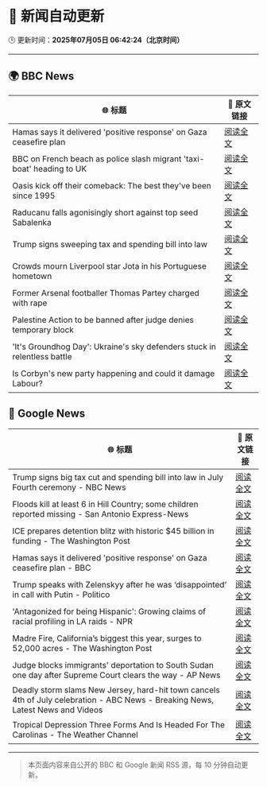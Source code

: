 # 🧠 新闻自动更新

🕒 更新时间：**2025年07月05日 06:42:24（北京时间）**

---

## 🌍 BBC News

| 🌐 标题 | 🔗 原文链接 |
|--------|-------------|
| Hamas says it delivered 'positive response' on Gaza ceasefire plan | [阅读全文](https://www.bbc.com/news/articles/cnvmrmvp98go) |
| BBC on French beach as police slash migrant 'taxi-boat' heading to UK | [阅读全文](https://www.bbc.com/news/articles/c5ygjjxjlplo) |
| Oasis kick off their comeback: The best they've been since 1995 | [阅读全文](https://www.bbc.com/news/articles/cn9y5z5nqe1o) |
| Raducanu falls agonisingly short against top seed Sabalenka | [阅读全文](https://www.bbc.com/sport/tennis/articles/cj3ry7v6gmlo) |
| Trump signs sweeping tax and spending bill into law | [阅读全文](https://www.bbc.com/news/articles/cpvjlj3n1vmo) |
| Crowds mourn Liverpool star Jota in his Portuguese hometown | [阅读全文](https://www.bbc.com/news/articles/c8xvr9v1exlo) |
| Former Arsenal footballer Thomas Partey charged with rape | [阅读全文](https://www.bbc.com/news/articles/c39zr7y9ep3o) |
| Palestine Action to be banned after judge denies temporary block | [阅读全文](https://www.bbc.com/news/articles/c93901n9z0qo) |
| 'It's Groundhog Day': Ukraine's sky defenders stuck in relentless battle | [阅读全文](https://www.bbc.com/news/articles/c4gkzgqe30yo) |
| Is Corbyn's new party happening and could it damage Labour? | [阅读全文](https://www.bbc.com/news/articles/cedg56670qdo) |

## 📰 Google News

| 🌐 标题 | 🔗 原文链接 |
|--------|-------------|
| Trump signs big tax cut and spending bill into law in July Fourth ceremony - NBC News | [阅读全文](https://news.google.com/rss/articles/CBMiugFBVV95cUxPeUx2NjAxWUU1Q1RpUWJKWXQ2TDRBTDhrRTJMTko3OHVzWnhWSFNPV01XMjRQN1BsNUNPZm5LYVRFRkMtbU5lcGM5ZnppSkNDTFcyOFh2dElvVmtzek40QksxWnIxYzNGRmNvVXRFbENkdmJzbVFySUh5QnZaMHpFSGNkRWdpa2ZadjZJVU1QSFcxaEdIYzQ1QXYtWHp4SlpYa2hRZzNYTGJKX3FXYXVRLVJOMTJCMHV0bUHSAVZBVV95cUxPSm80eDVZWUhFUDVnRnM3bnMyWXE2cEVLaFc4S05Wb0lJSzdOV0NQVGFwUTQwWm96X2VLM04zbDZvNXNVYWo0RzNPWGp6Vk5mWXE1cGdTQQ?oc=5) |
| Floods kill at least 6 in Hill Country; some children reported missing - San Antonio Express-News | [阅读全文](https://news.google.com/rss/articles/CBMilAFBVV95cUxOemxUZEp4V3daQ3dWOVoxYjBaSm12dTF2SlJGR1BMcUp5REp4VXVTdUJOWWdqd3BVdDhtZElrOVBNbXhERTlhTmVxcnRRMEpMSXU4TVZSdkpjVXYycnhIckl5N3hWUDg0RjAyVmZLcnhtMWZxZG93Wmo0a1E1V2RIS3lTY042RS1yWjhmekdYMHFHQWpt?oc=5) |
| ICE prepares detention blitz with historic $45 billion in funding - The Washington Post | [阅读全文](https://news.google.com/rss/articles/CBMijwFBVV95cUxNQ21vazhQMFBFMmNXMlFQcWJiaWdGMGdMaWtiUTRmUjY2TWZuSjYtSTZlY0lYc1BULTBIUWtsUFZjSTJoUlRHOE5IdzUxVTNjVVNlN0VUZ29lZ09IYnQ0c1h0RlBnR3VfMWYxd0tmM0JIeTFoeEtaTDFjMHk1UGZCZzhNTF9nSFVYWFZFcDFTYw?oc=5) |
| Hamas says it delivered 'positive response' on Gaza ceasefire plan - BBC | [阅读全文](https://news.google.com/rss/articles/CBMiWkFVX3lxTE0tVDJlXzJSb3Y2QmtPVl9JTnFMa181dC1JcHV2aWF0bUhNREFYR0p0aDZ4clR1WmNiOUJnMjhhUVJqSHZYQWZ3ZUNuemd3S0t5Um05U3RpRGFGUdIBX0FVX3lxTE1XRmg1eTB6Y0xoTjA1bmE1dzJEOHd3MzBOS0JYTzF3T2hWWDY0U3plNUxfWG1nR2p1Tk1RY3ZzaFBoWWNZZk9WZTd4Q0FpZWdmcHBWUGVmV01pNnZGYzJZ?oc=5) |
| Trump speaks with Zelenskyy after he was ‘disappointed’ in call with Putin - Politico | [阅读全文](https://news.google.com/rss/articles/CBMiggFBVV95cUxPY0VQMTB2d29uUzhVd0FqbWRxMzJQUUZ3dVJYTW9ySzR5a0lhby1YeEpnSm1vLXJueHJ3NXNteEQtVUNQX0M1XzZpM1Q3MHpHTGwwMC1iZk5ZUWVyMTh6Y0lrT0F6eUxXcndOeE9BWUpCTUZBTExJTFZ6YWhIUHVKc3lB?oc=5) |
| 'Antagonized for being Hispanic': Growing claims of racial profiling in LA raids - NPR | [阅读全文](https://news.google.com/rss/articles/CBMivwFBVV95cUxNQ2RHQ3B5RU5ndGQ0TjhVM2RGc2kxYUI5U2FvbjZ5aGJDajJZTF9feVNTdlpZdzVNbkhrY3VlYVcxNTdaZUZ3VEgtam82dGptVmZKc2k3N2VrbEdZSzF2NV9JdUtQa2FYdUpSejFFZmV1MU1pRjBSOWtqaEltazJJWW9sWjVpMVdraGFmUldjVWY5enJ6ZlQ4d2FsSjBhYjFFbG1vWHVYR2JZc3kxWlVtQ0oyal9sdFYtWmpvbkwyTQ?oc=5) |
| Madre Fire, California’s biggest this year, surges to 52,000 acres - The Washington Post | [阅读全文](https://news.google.com/rss/articles/CBMie0FVX3lxTFBYM3JHUi1ha3lNYXdYYVFsYUs0QTFfWHFZcnB6czRZOFE0RGwxdlRscGhSb2lDWTAyS20xb2xDY185WW50REt5dG1XY1k5dmVEbzNxSmVBZWdoRHFGTy0xRFc3S1g2bHhQNkdESW1QSGRDdGlwM190U1RqWQ?oc=5) |
| Judge blocks immigrants' deportation to South Sudan one day after Supreme Court clears the way - AP News | [阅读全文](https://news.google.com/rss/articles/CBMingFBVV95cUxNenhGVDh6emN5MjNmY3hFVGFpb2txUjh5ZjdwZjdtdjdYRF9xSVJqanIya180MFV5NTMtVHdkT1ZWSWdwNUZ0YjJYWW9Na2lqMC0tWlZhVlZmN0JhWHB4LW81VHdSS0F1bnpMcmlKbW85UXh1M2o3dzJzaHVMaDVVdG5CalZJTjkyWC1UQ3RNRmE1LW55WVVFckFrUFIyQQ?oc=5) |
| Deadly storm slams New Jersey, hard-hit town cancels 4th of July celebration - ABC News - Breaking News, Latest News and Videos | [阅读全文](https://news.google.com/rss/articles/CBMikgFBVV95cUxQaEwyZVlkSVFLTnNrN3FkNEZheVB5ajNUTmRTcDBZbWVGWjJCZWtLeGU1bW43VElFMXRHZmFHdFFhWHdwMHBRV2ZLV0l6UTBTcVdFOFpldXp2SEtoeURhSU9rQVFFV1UzbUs0TFltSENOV09iQVNNSXk3NkJvZjlRckwzY3ZOWUhoY19DMjhPVEl1Z9IBlwFBVV95cUxObXRQMlNfdWpXaUE4a25lbWpfQnoyZ25JbTViYnRXcHBwdXNvYlpScV8teTBRNFZENWxYNXF3T1kyUHJxN2RYOV9PNlZSbzRkWExmWXAxc0JDR0Nib2tJMmxGM1VUdFRNTXBPS05CaTZkOFljTWZFazMxN3A4NDZublNHTXEzQ0cxTVE1d0ZGYURfalRXN093?oc=5) |
| Tropical Depression Three Forms And Is Headed For The Carolinas - The Weather Channel | [阅读全文](https://news.google.com/rss/articles/CBMilwFBVV95cUxPN1VpN2l3Y3BhVHRPQzZ1U0JWeFM0ZkZJWTNfbFA4YXo0cGpHYXhPS3dCYmhPU2F2SWV0T0kzQTNkdy1XV1NtNnUtNEowTkVQdGhtMm9QUHlhRHRsbjFNd1pEb3huSHJUQTdUYXZHeUpaMHl4ZUpNV295Q1Z5eDRVNzYyQ3VtLXFNYURkTHlPV3c2R09fd2Rn?oc=5) |

---
> 本页面内容来自公开的 BBC 和 Google 新闻 RSS 源，每 10 分钟自动更新。